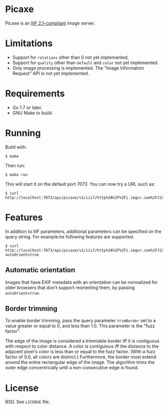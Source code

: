 # Picaxe

Picaxe is an [IIIF 2.1-compliant](http://iiif.io/api/image/2.1/) image server.

# Limitations

* Support for `rotations` other than 0 not yet implemented.
* Support for `quality` other than `default` and `color` not yet implemented.
* Only image processing is implemented. The "Image Information Request" API is not yet implemented.

# Requirements

* Go 1.7 or later.
* GNU Make to build.

# Running

Build with:

```shell
$ make
```

Then run:

```shell
$ make run
```

This will start it on the default port 7073. You can now try a URL such as:

```shell
$ curl http://localhost:7073/api/picaxe/v1/iiif/http%3A%2F%2Fi.imgur.com%2FJ1XaOIa.jpg/full/200,/0/default.png
```

# Features

In addition to IIIF parameters, additional parameters can be specified on the query string. For example:he following features are supported.

```shell
$ curl http://localhost:7073/api/picaxe/v1/iiif/http%3A%2F%2Fi.imgur.com%2FJ1XaOIa.jpg/full/200,/0/default.png?autoOrient=true
```

## Automatic orientation

Images that have EXIF metadata with an orientation can be normalized for older browsers that don't support reorienting them, by passing `autoOrient=true`.

## Border trimming

To enable border trimming, pass the query parameter `trimBorder` set to a value greater or equal to 0, and less than 1.0. This parameter is the "fuzz factor".

The edge of the image is considered a trimmable border iff it is contiguous with respect to color distance. A color is contiguious iff the distance to the adjacent pixel's color is less than or equal to the fuzz factor. (With a fuzz factor of 0.0, all colors are distinct.) Furthermore, the border must extend around the entire rectangular edge of the image. The algorithm trims the outer edge concentrically until a non-consecutive edge is found.

# License

BSD. See `LICENSE` file.
